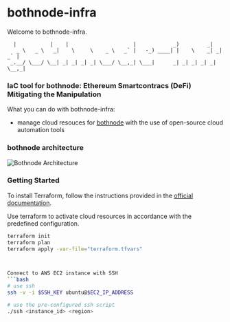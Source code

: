 # bothnode-infra
Welcome to bothnode-infra.
```
  |           |    |                     |            _)         _|         
   _ \   _ \   _|    \     \    _ \   _` |   -_) ____| |    \    _| _| _` | 
 _.__/ \___/ \__| _| _| _| _| \___/ \__,_| \___|      _| _| _| _| _| \__,_| 
```

### IaC tool for bothnode: Ethereum Smartcontracs (DeFi) Mitigating the Manipulation
What you can do with bothnode-infra:
 - manage cloud resouces for [bothnode](https://github.com/Utatistics/bothnode/tree/main) with the use of open-source cloud automation tools

### bothnode architecture

![Bothnode Architecture](images/architecture.png)


### Getting Started 
To install Terraform, follow the instructions provided in the [official documentation](https://developer.hashicorp.com/terraform/install).

Use terraform to activate cloud resources in accordance with the predefined configuration. 
```bash
terraform init 
terraform plan
terraform apply -var-file="terraform.tfvars"



Connect to AWS EC2 instance with SSH
```bash
# use ssh
ssh -v -i $SSH_KEY ubuntu@$EC2_IP_ADDRESS

# use the pre-configured ssh script 
./ssh <instance_id> <region>
```
